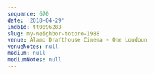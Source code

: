 ```yaml
---
sequence: 670
date: '2018-04-29'
imdbId: tt0096283
slug: my-neighbor-totoro-1988
venue: Alamo Drafthouse Cinema - One Loudoun
venueNotes: null
medium: null
mediumNotes: null
---
```


